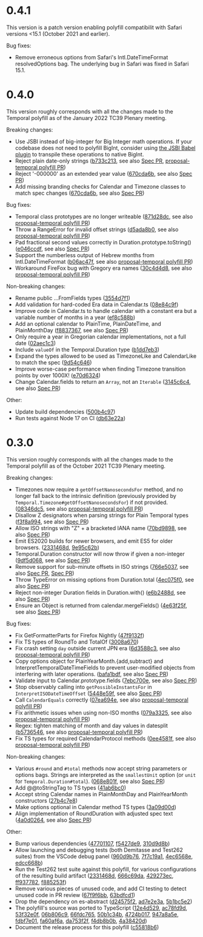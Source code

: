 # 0.4.1

This version is a patch version enabling polyfill compatibilit with Safari
versions <15.1 (October 2021 and earlier).

Bug fixes:

 - Remove erroneous options from Safari's Intl.DateTimeFormat resolvedOptions
   bag. The underlying bug in Safari was fixed in Safari 15.1.

# 0.4.0

This version roughly corresponds with all the changes made to the Temporal polyfill as of the January 2022 TC39 Plenary meeting.

Breaking changes:

- Use JSBI instead of big-integer for Big Integer math operations. If your codebase does not need to polyfill BigInt, consider using [the JSBI Babel plugin](https://github.com/GoogleChromeLabs/babel-plugin-transform-jsbi-to-bigint) to transpile these operations to native BigInt.
- Reject plain date-only strings ([b733c213], see also [Spec PR](https://github.com/tc39/proposal-temporal/pull/1952), [proposal-temporal polyfill PR](https://github.com/tc39/proposal-temporal/pull/1986))
- Reject '-000000' as an extended year value ([670cda6b], see also [Spec PR](https://github.com/tc39/proposal-temporal/pull/1992))
- Add missing branding checks for Calendar and Timezone classes to match spec changes ([670cda6b], see also [Spec PR](https://github.com/tc39/proposal-temporal/pull/1995))

Bug fixes:

- Temporal class prototypes are no longer writeable ([871d28dc], see also [proposal-temporal polyfill PR](https://github.com/tc39/proposal-temporal/pull/1974))
- Throw a RangeError for invalid offset strings ([d5ada8b0], see also [proposal-temporal polyfill PR](https://github.com/tc39/proposal-temporal/pull/1976))
- Pad fractional second values correctly in Duration.prototype.toString() ([e046ccdf], see also [Spec PR](https://github.com/tc39/proposal-temporal/pull/1956))
- Support the numberless output of Hebrew months from Intl.DateTimeFormat ([b06ac47f], see also [proposal-temporal polyfill PR](https://github.com/tc39/proposal-temporal/pull/2034))
- Workaround FireFox bug with Gregory era names ([30c4d4d8], see also [proposal-temporal polyfill PR](https://github.com/tc39/proposal-temporal/pull/2033))

Non-breaking changes:

- Rename public ...FromFields types ([3554d7f1])
- Add validation for hard-coded Era data in Calendar.ts ([08e84c9f])
- Improve code in Calendar.ts to handle calendar with a constant era but a variable number of months in a year ([ef8c588b])
- Add an optional calendar to PlainTime, PlainDateTime, and PlainMonthDay ([f8837367], see also [Spec PR](https://github.com/tc39/proposal-temporal/pull/1950))
- Only require a year in Gregorian calendar implementations, not a full date ([02aec1c3])
- Include `valueOf` in the Temporal.Duration type ([b1dd7eb3])
- Expand the types allowed to be used as TimezoneLike and CalendarLike to match the spec ([9d54c646])
- Improve worse-case performance when finding Timezone transition points by over 1000X! ([e70d6324])
- Change Calendar.fields to return an `Array`, not an `Iterable` ([3145c6c4], see also [Spec PR](https://github.com/tc39/proposal-temporal/pull/2056))

Other:

- Update build dependencies ([500b4c97])
- Run tests against Node 17 on CI ([db63e22a])

# 0.3.0

This version roughly corresponds with all the changes made to the Temporal polyfill as of the October 2021 TC39 Plenary meeting.

Breaking changes:

- Timezones now require a `getOffsetNanosecondsFor` method, and no longer fall back to the intrinsic definition (previously provided by `Temporal.Timezone#getOffsetNanosecondsFor`) if not provided. ([08346dc5], see also [proposal-temporal polyfill PR](https://github.com/tc39/proposal-temporal/pull/1929))
- Disallow Z designators when parsing strings for Plain Temporal types ([f3f8a994], see also [Spec PR](https://github.com/tc39/proposal-temporal/pull/1874))
- Allow ISO strings with "Z" + a bracketed IANA name ([70bd9898], see also [Spec PR](https://github.com/tc39/proposal-temporal/pull/1749))
- Emit ES2020 builds for newer browsers, and emit ES5 for older browsers. ([2331468d], [9e95c62b])
- Temporal.Duration constructor will now throw if given a non-integer ([9df5d068], see also [Spec PR](https://github.com/tc39/proposal-temporal/pull/1872))
- Remove support for sub-minute offsets in ISO strings ([766e5037], see also [Spec PR](https://github.com/tc39/proposal-temporal/pull/1871), [Spec PR](https://github.com/tc39/proposal-temporal/pull/1862))
- Throw TypeError on missing options from Duration.total ([4ec075f0], see also [Spec PR](https://github.com/tc39/proposal-temporal/pull/1720))
- Reject non-integer Duration fields in Duration.with() ([e6b2488d], see also [Spec PR](https://github.com/tc39/proposal-temporal/pull/1735))
- Ensure an Object is returned from calendar.mergeFields() ([4e63f25f], see also [Spec PR](https://github.com/tc39/proposal-temporal/pull/1719))

Bug fixes:

- Fix GetFormatterParts for Firefox Nightly ([47f9132f])
- Fix TS types of RoundTo and TotalOf ([3008a670])
- Fix crash setting `day` outside current JPN era ([6d3588c3], see also [proposal-temporal polyfill PR](https://github.com/tc39/proposal-temporal/pull/1807))
- Copy options object for PlainYearMonth.{add,subtract} and InterpretTemporalDateTimeFields to prevent user-modified objects from interfering with later operations. ([bafa1bdf], see also [Spec PR](https://github.com/tc39/proposal-temporal/pull/1748))
- Validate input to Calendar.prototype.fields ([7ebc700e], see also [Spec PR](https://github.com/tc39/proposal-temporal/pull/1750))
- Stop observably calling into `getPossibleInstantsFor` in `InterpretISODateTimeOffset` ([5448e59f], see also [Spec PR](https://github.com/tc39/proposal-temporal/pull/1688))
- Call `CalendarEquals` correctly ([07ea694e], see also [proposal-temporal polyfill PR](https://github.com/tc39/proposal-temporal/pull/1858))
- Fix arithmetic issues when using non-ISO months ([079a3325], see also [proposal-temporal polyfill PR](https://github.com/tc39/proposal-temporal/pull/1761))
- Regex: tighten matching of month and day values in datesplit ([b5736546], see also [proposal-temporal polyfill PR](https://github.com/tc39/proposal-temporal/pull/1836))
- Fix TS types for required CalendarProtocol methods ([0ee4581f], see also [proposal-temporal polyfill PR](https://github.com/tc39/proposal-temporal/pull/1964))

Non-breaking changes:

- Various `#round` and `#total` methods now accept string parameters or options bags. Strings are interpreted as the `smallestUnit` option (or `unit` for `Temporal.Duration#total`). ([068e801f], see also [Spec PR](https://github.com/tc39/proposal-temporal/pull/1875))
- Add @@toStringTag to TS types ([41ab6bc0])
- Accept string Calendar names in PlainMonthDay and PlainYearMonth constructors ([27b4c7e8])
- Make options optional in Calendar method TS types ([3a09d00d])
- Align implementation of RoundDuration with adjusted spec text ([4a0d0264], see also [Spec PR](https://github.com/tc39/proposal-temporal/pull/1968/files))

Other:

- Bump various dependencies ([47701107], [f5427de9], [310d9d8b])
- Allow launching and debugging tests (both Demitasse and Test262 suites) from the VSCode debug panel ([960d9b76], [7f7c19a1], [4ec6568e], [edcc668b])
- Run the Test262 test suite against this polyfill, for various configurations of the resulting build artifact ([2331468d], [666c69da], [429273ec], [ff937782], [f885253f])
- Remove various pieces of unused code, and add CI testing to detect unused code in PR review ([67f9f6bb], [63bdfcd1])
- Drop the dependency on es-abstract ([d24575f2], [ad7e2e3a], [5b1bc5e2])
- The polyfill's source was ported to TypeScript ([12e4d529], [ac78fd9d], [53f32e0f], [06b806c9], [66fdc765], [50b1c34b], [4724b017], [947a8a5e], [fdbf7e01], [fa60af6a], [da753f2f], [f4db8b0b], [4a38420d])
- Document the release process for this polyfill ([c55818b6])

[b733c213]: https://github.com/js-temporal/temporal-polyfill/commit/b733c213cba462f79eb9ee3a084661ea5344d9ea
[670cda6b]: https://github.com/js-temporal/temporal-polyfill/commit/670cda6bd269db66c8ce97eb73f941b20abb92ec
[670cda6b]: https://github.com/js-temporal/temporal-polyfill/commit/670cda6bd269db66c8ce97eb73f941b20abb92ec
[871d28dc]: https://github.com/js-temporal/temporal-polyfill/commit/871d28dc16674b650bd2161e168bae4549ec2bd2
[d5ada8b0]: https://github.com/js-temporal/temporal-polyfill/commit/d5ada8b01f6ebc96cac46b6fda888ee6fc64e457
[e046ccdf]: https://github.com/js-temporal/temporal-polyfill/commit/e046ccdfd5ff4a2f048195894e279aefc64e565c
[b06ac47f]: https://github.com/js-temporal/temporal-polyfill/commit/b06ac47f2d580f7079f13b4f82a90ebce2e469bb
[30c4d4d8]: https://github.com/js-temporal/temporal-polyfill/commit/30c4d4d8584267989423cb09124ea175e08e9c04
[3554d7f1]: https://github.com/js-temporal/temporal-polyfill/commit/3554d7f119d275749507dc0943f9b0823a0a3dd2
[08e84c9f]: https://github.com/js-temporal/temporal-polyfill/commit/08e84c9f2478dc9e62bbe43737bacba762dbc9f7
[ef8c588b]: https://github.com/js-temporal/temporal-polyfill/commit/ef8c588bc54204d584ff5f3f582f9075e7e1abf7
[f8837367]: https://github.com/js-temporal/temporal-polyfill/commit/f88373671662b5d108311804c26f56df8df2f32c
[02aec1c3]: https://github.com/js-temporal/temporal-polyfill/commit/02aec1c319b9081e394232ec264d515549ed2a51
[b1dd7eb3]: https://github.com/js-temporal/temporal-polyfill/commit/b1dd7eb348d001008240102a154e94eb141f8d7d
[9d54c646]: https://github.com/js-temporal/temporal-polyfill/commit/9d54c6464b31a71b9f28d94cc8cfae60c5765067
[e70d6324]: https://github.com/js-temporal/temporal-polyfill/commit/e70d6324b876888c5b46e46523e1a3ef47a067ba
[3145c6c4]: https://github.com/js-temporal/temporal-polyfill/commit/3145c6c411a36e69985419a84d4bbf9a573383c0
[500b4c97]: https://github.com/js-temporal/temporal-polyfill/commit/500b4c97e05b225472ae61007da579a7548bfb78
[db63e22a]: https://github.com/js-temporal/temporal-polyfill/commit/db63e22a238c3546d8c1082847ae6a19c7bc9570
[08346dc5]: https://github.com/js-temporal/temporal-polyfill/commit/08346dc5bc809e7575eacde3200f9775fe19c378
[f3f8a994]: https://github.com/js-temporal/temporal-polyfill/commit/f3f8a994c05603ddf1f4ebad09f191a8e847566e
[70bd9898]: https://github.com/js-temporal/temporal-polyfill/commit/70bd98989d79da847c479b1a3ff05a6a4dc045b2
[2331468d]: https://github.com/js-temporal/temporal-polyfill/commit/2331468dc809b1abefab5d3c6d0901baf298f9fa
[9e95c62b]: https://github.com/js-temporal/temporal-polyfill/commit/9e95c62b4346f89b79a8be66a8767bf120230cf8
[9df5d068]: https://github.com/js-temporal/temporal-polyfill/commit/9df5d068165cce79cbdf5b047674e4156a3acb28
[766e5037]: https://github.com/js-temporal/temporal-polyfill/commit/766e5037a7943ed30f4e7d106bd74fb68509008e
[4ec075f0]: https://github.com/js-temporal/temporal-polyfill/commit/4ec075f0b8d3e58cc1a6632157696dc76901835a
[e6b2488d]: https://github.com/js-temporal/temporal-polyfill/commit/e6b2488d668c72e73f2d0052439bca4eca48536c
[4e63f25f]: https://github.com/js-temporal/temporal-polyfill/commit/4e63f25f4adcb3230ae18d75aca878eadff7ab91
[47f9132f]: https://github.com/js-temporal/temporal-polyfill/commit/47f9132f1c56658e40bb1f268a9ac542a897a9ca
[3008a670]: https://github.com/js-temporal/temporal-polyfill/commit/3008a670b3758abe1b2341d54da4217b251bc234
[6d3588c3]: https://github.com/js-temporal/temporal-polyfill/commit/6d3588c33fec99d18c403229cff19375a7726dea
[bafa1bdf]: https://github.com/js-temporal/temporal-polyfill/commit/bafa1bdf2dbfc28513d7e39b0c0d1c3d075d9db5
[7ebc700e]: https://github.com/js-temporal/temporal-polyfill/commit/7ebc700ea92d660f42b6397f7e400122630c2e76
[5448e59f]: https://github.com/js-temporal/temporal-polyfill/commit/5448e59f461e7a56f8d5af4eb5353b2284cbab93
[07ea694e]: https://github.com/js-temporal/temporal-polyfill/commit/07ea694e0e44bffae021b537facf80def78d94cf
[079a3325]: https://github.com/js-temporal/temporal-polyfill/commit/079a33254af4e6610b409e33a3cc7fa22d116796
[b5736546]: https://github.com/js-temporal/temporal-polyfill/commit/b5736546a193478cd4b8f491f8a7c7d9763c322a
[0ee4581f]: https://github.com/js-temporal/temporal-polyfill/commit/0ee4581f8068fdd433040b17c7a2580733c55039
[068e801f]: https://github.com/js-temporal/temporal-polyfill/commit/068e801ff507aa1176dba2283e526900cdc6d0c1
[41ab6bc0]: https://github.com/js-temporal/temporal-polyfill/commit/41ab6bc01dc66b6f20ba7bc39f681aeebb64068a
[27b4c7e8]: https://github.com/js-temporal/temporal-polyfill/commit/27b4c7e89d617434bddf9b4240c57ab732233dba
[3a09d00d]: https://github.com/js-temporal/temporal-polyfill/commit/3a09d00de02918362b1530cc4121047c9e7495bb
[4a0d0264]: https://github.com/js-temporal/temporal-polyfill/commit/4a0d02648592439840345820b80f6d6f45e773aa
[47701107]: https://github.com/js-temporal/temporal-polyfill/commit/477011079f6e69e4d6fb18127d9cb0db2ee29ea6
[f5427de9]: https://github.com/js-temporal/temporal-polyfill/commit/f5427de92d4e4f015ea1374368b6594295597af3
[310d9d8b]: https://github.com/js-temporal/temporal-polyfill/commit/310d9d8b329de46e83fb2de75b997c7d28ac65f6
[960d9b76]: https://github.com/js-temporal/temporal-polyfill/commit/960d9b76d7acb24f017eb6ad58c72cb89905f804
[7f7c19a1]: https://github.com/js-temporal/temporal-polyfill/commit/7f7c19a11fc16bdd8aed52cd9e074d06be14c1ae
[4ec6568e]: https://github.com/js-temporal/temporal-polyfill/commit/4ec6568e1dc64f219b8b9aeddc9655f2728157b5
[edcc668b]: https://github.com/js-temporal/temporal-polyfill/commit/edcc668b680321aea0ceb20f041e7831cbb3b041
[2331468d]: https://github.com/js-temporal/temporal-polyfill/commit/2331468dc809b1abefab5d3c6d0901baf298f9fa
[666c69da]: https://github.com/js-temporal/temporal-polyfill/commit/666c69dab69655940ed712ca40d1ea7b1a6f3a4c
[429273ec]: https://github.com/js-temporal/temporal-polyfill/commit/429273ec7ced0eb85bfd736d07c01e7c31d871e8
[ff937782]: https://github.com/js-temporal/temporal-polyfill/commit/ff9377829f27895ee5d31f02d2b442fea827e399
[f885253f]: https://github.com/js-temporal/temporal-polyfill/commit/f885253fdc0d16115b0a9d986a47e3fa35e50878
[67f9f6bb]: https://github.com/js-temporal/temporal-polyfill/commit/67f9f6bbb7c3252144d6267cd1cf25f53e253d56
[63bdfcd1]: https://github.com/js-temporal/temporal-polyfill/commit/63bdfcd11f62d85796761c6397369b900db35a84
[d24575f2]: https://github.com/js-temporal/temporal-polyfill/commit/d24575f21b127c7889f1fa49ce41fc2f5e100618
[ad7e2e3a]: https://github.com/js-temporal/temporal-polyfill/commit/ad7e2e3a5b7a9f136c0ef551753b7381a5d16301
[5b1bc5e2]: https://github.com/js-temporal/temporal-polyfill/commit/5b1bc5e2e8635626993a65dadfecab45125f4f96
[12e4d529]: https://github.com/js-temporal/temporal-polyfill/commit/12e4d5294ffe6c847ca0a98e752fbf25a68b973d
[ac78fd9d]: https://github.com/js-temporal/temporal-polyfill/commit/ac78fd9ddff96dd792703a4948d11196d52fbbed
[53f32e0f]: https://github.com/js-temporal/temporal-polyfill/commit/53f32e0f868d2ddcaf09643c87a09df2ed158b78
[06b806c9]: https://github.com/js-temporal/temporal-polyfill/commit/06b806c9c1831eca649d5398399f862ea539a5ed
[66fdc765]: https://github.com/js-temporal/temporal-polyfill/commit/66fdc76589578b349ae2df63d9c79972f311ff0f
[50b1c34b]: https://github.com/js-temporal/temporal-polyfill/commit/50b1c34b3f54073fe50ce56998767a3bb0f4c763
[4724b017]: https://github.com/js-temporal/temporal-polyfill/commit/4724b017f86ef8c7b51d6291594604bff24a81f3
[947a8a5e]: https://github.com/js-temporal/temporal-polyfill/commit/947a8a5e0bfbfaf534fb943d8bd46d676dd5b5e6
[fdbf7e01]: https://github.com/js-temporal/temporal-polyfill/commit/fdbf7e0167be4413b39d3ea9c1e41c5323ab97c1
[fa60af6a]: https://github.com/js-temporal/temporal-polyfill/commit/fa60af6af015dbefba11de488e7f6be707c953a7
[da753f2f]: https://github.com/js-temporal/temporal-polyfill/commit/da753f2fedd80f4894ab5d1d9522b2820eb39f56
[f4db8b0b]: https://github.com/js-temporal/temporal-polyfill/commit/f4db8b0bb47584da0ecf5ab138242836924f052f
[4a38420d]: https://github.com/js-temporal/temporal-polyfill/commit/4a38420de406f35439c937eafbdc5783cda9c2b9
[c55818b6]: https://github.com/js-temporal/temporal-polyfill/commit/c55818b6458cfd4ea0efd7259f593fc2ec8dcda9
